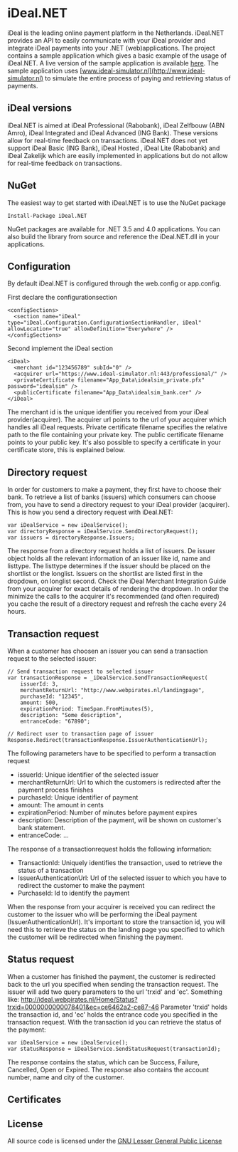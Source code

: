 # iDeal.NET
iDeal is the leading online payment platform in the Netherlands. iDeal.NET provides an API to easily communicate with your iDeal provider and integrate iDeal payments into your .NET (web)applications.
The project contains a sample application which gives a basic example of the usage of iDeal.NET. A live version of the sample application is available [here](http://ideal.webpirates.nl). The sample application uses [www.ideal-simulator.nl](http://www.ideal-simulator.nl) to simulate the entire process of paying and retrieving status of payments.

## iDeal versions
iDeal.NET is aimed at iDeal Professional (Rabobank), iDeal Zelfbouw (ABN Amro), iDeal Integrated and iDeal Advanced (ING Bank). These versions allow for real-time feedback on transactions. 
iDeal.NET does not yet support iDeal Basic (ING Bank), iDeal Hosted , iDeal Lite (Rabobank) and iDeal Zakelijk which are easily implemented in applications but do not allow for real-time feedback on transactions.

## NuGet
The easiest way to get started with iDeal.NET is to use the NuGet package

	Install-Package iDeal.NET

NuGet packages are available for .NET 3.5 and 4.0 applications. You can also build the library from source and reference the iDeal.NET.dll in your applications.

## Configuration
By default iDeal.NET is configured through the web.config or app.config.

First declare the configurationsection

	<configSections>
      <section name="iDeal" type="iDeal.Configuration.ConfigurationSectionHandler, iDeal" allowLocation="true" allowDefinition="Everywhere" />
    </configSections>
	
Second implement the iDeal section

	<iDeal>
      <merchant id="123456789" subId="0" />
      <acquirer url="https://www.ideal-simulator.nl:443/professional/" />
      <privateCertificate filename="App_Data\idealsim_private.pfx" password="idealsim" />
      <publicCertificate filename="App_Data\idealsim_bank.cer" />
    </iDeal>

The merchant id is the unique identifier you received from your iDeal provider(acquirer). The acquirer url points to the url of your acquirer which handles all iDeal requests. Private certificate filename specifies the relative path to the file containing your private key. The public certificate filename points to your public key. It's also possible to specify a certificate in your certificate store, this is explained below.

## Directory request
In order for customers to make a payment, they first have to choose their bank. To retrieve a list of banks (issuers) which consumers can choose from, you have to send a directory request to your iDeal provider (acquirer). This is how you send a directory request with iDeal.NET:

	var iDealService = new iDealService();
	var directoryResponse = iDealService.SendDirectoryRequest();
	var issuers = directoryResponse.Issuers;

The response from a directory request holds a list of issuers. De issuer object holds all the relevant information of an issuer like id, name and listtype. The listtype determines if the issuer should be placed on the shortlist or the longlist. Issuers on the shortlist are listed first in the dropdown, on longlist second. Check the iDeal Merchant Integration Guide from your acquirer for exact details of rendering the dropdown.
In order the minimize the calls to the acquirer it's recommended (and often required) you cache the result of a directory request and refresh the cache every 24 hours.

## Transaction request
When a customer has choosen an issuer you can send a transaction request to the selected issuer:

	// Send transaction request to selected issuer
	var transactionResponse = _iDealService.SendTransactionRequest(
		issuerId: 3, 
		merchantReturnUrl: "http://www.webpirates.nl/landingpage", 
		purchaseId: "12345", 
		amount: 500, 
		expirationPeriod: TimeSpan.FromMinutes(5), 
		description: "Some description",
		entranceCode: "67890";

	// Redirect user to transaction page of issuer
	Response.Redirect(transactionResponse.IssuerAuthenticationUrl);

The following parameters have to be specified to perform a transaction request
 
 - issuerId: Unique identifier of the selected issuer
 - merchantReturnUrl: Url to which the customers is redirected after the payment process finishes
 - purchaseId: Unique identifier of payment
 - amount: The amount in cents
 - expirationPeriod: Number of minutes before payment expires
 - description: Description of the payment, will be shown on customer's bank statement.
 - entranceCode: ...
 	
The response of a transactionrequest holds the following information:

 - TransactionId: Uniquely identifies the transaction, used to retrieve the status of a transaction
 - IssuerAuthenticationUrl: Url of the selected issuer to which you have to redirect the customer to make the payment
 - PurchaseId: Id to identify the payment
 
When the response from your acquirer is received you can redirect the customer to the issuer who will be performing the iDeal payment (IssuerAuthenticationUrl). It's important to store the transaction id, you will need this to retrieve the status on the landing page you specified to which the customer will be redirected when finishing the payment.

## Status request
When a customer has finished the payment, the customer is redirected back to the url you specified when sending the transaction request. The issuer will add two query parameters to the url 'trxid' and 'ec'. Something like: http://ideal.webpirates.nl/Home/Status?trxid=0000000000078401&ec=ce6462a2-ce87-46
Parameter 'trxid' holds the transaction id, and 'ec' holds the entrance code you specified in the transaction request. With the transaction id you can retrieve the status of the payment:

	var iDealService = new iDealService();
	var statusResponse = iDealService.SendStatusRequest(transactionId);
	
The response contains the status, which can be Success, Failure, Cancelled, Open or Expired. The response also contains the account number, name and city of the customer.

## Certificates

## License
All source code is licensed under the [GNU Lesser General Public License](http://www.gnu.org/licenses/lgpl.html)